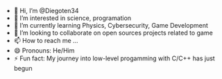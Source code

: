 - 👋 Hi, I’m @Diegoten34
- 👀 I’m interested in science, programation 
- 🌱 I’m currently learning Physics, Cybersecurity, Game Development
- 💞️ I’m looking to collaborate on open sources projects related to game
- 📫 How to reach me ...
- 😄 Pronouns: He/Him
- ⚡ Fun fact: My journey into low-level progamming with C/C++ has just begun

<!---
Diegoten34/Diegoten34 is a ✨ special ✨ repository because its `README.md` (this file) appears on your GitHub profile.
You can click the Preview link to take a look at your changes.
--->

